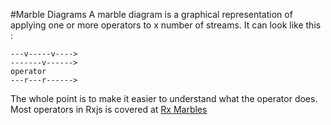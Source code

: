 #Marble Diagrams
A marble diagram is a graphical representation of applying one or more operators to x number of streams. It can look like this :

```
---v-----v---->
-------v------>
operator
---r---r------>
```

The whole point is to make it easier to understand what the operator does.
Most operators in Rxjs is covered at [Rx Marbles](http://rxmarbles.com/)
